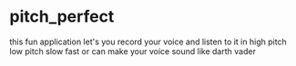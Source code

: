 # pitch_perfect
this fun application let's you record your voice and listen to it in high pitch low pitch slow fast or can make your voice sound like darth vader
